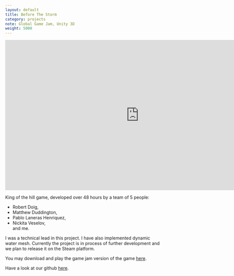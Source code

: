 ```yaml
---
layout: default
title: Before The Storm
category: projects
note: Global Game Jam, Unity 3D
weight: 5000
---
```

<iframe width="854" height="480" src="https://www.youtube.com/embed/Cip-MqJQhYY" frameborder="0" allowfullscreen></iframe>

King of the hill game, developed over 48 hours by a team of 5 people:  
* Robert Doig,  
* Matthew Duddington,  
* Pablo Laneras Henriquez,  
* Nickita Veselov,  
and me.

I was a technical lead in this project. I have also implemented dynamic water mesh. Currently the project is in process of further development and we plan to release it on the Steam platform.  

You may download and play the game jam version of the game [here](http://globalgamejam.org/2017/games/storm).

Have a look at our github [here](https://github.com/MatthewDuddington/GGJ_2017).
